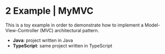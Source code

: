 # 2 Example | MyMVC

This is a toy example in order to demonstrate how to implement a Model-View-Controller (MVC) architectural pattern.

 - **Java**: project written in Java
 - **TypeScript**: same project written in TypeScript